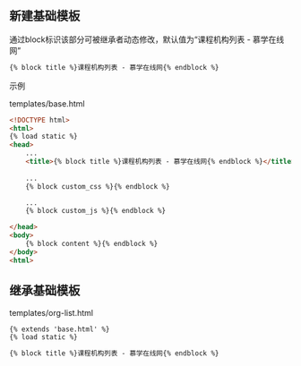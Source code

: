 ## 新建基础模板

通过block标识该部分可被继承者动态修改，默认值为“课程机构列表 - 慕学在线网”

```html
{% block title %}课程机构列表 - 慕学在线网{% endblock %}
```

示例

templates/base.html

```html
<!DOCTYPE html>
<html>
{% load static %}
<head>
    ...
    <title>{% block title %}课程机构列表 - 慕学在线网{% endblock %}</title>
	
    ...
    {% block custom_css %}{% endblock %}

	...
    {% block custom_js %}{% endblock %}

</head>
<body>
    {% block content %}{% endblock %}
</body>
<html>
```



## 继承基础模板

templates/org-list.html

```html
{% extends 'base.html' %}
{% load static %}

{% block title %}课程机构列表 - 慕学在线网{% endblock %}
```






